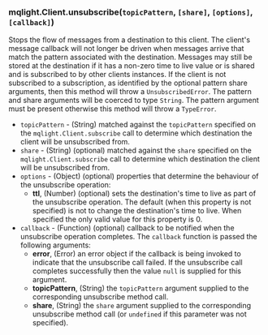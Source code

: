 ### mqlight.Client.unsubscribe(`topicPattern`, `[share]`, `[options]`, `[callback]`)

Stops the flow of messages from a destination to this client. The client's
message callback will not longer be driven when messages arrive that match the
pattern associated with the destination. Messages may still be stored at the
destination if it has a non-zero time to live value or is shared and is
subscribed to by other clients instances. If the client is not subscribed to a
subscription, as identified by the optional pattern share arguments, then
this method will throw a `UnsubscribedError`.  The pattern and share arguments
will be coerced to type `String`.  The pattern argument must be present
otherwise this method will throw a `TypeError`.

* `topicPattern` - (String) matched against the `topicPattern` specified on the
  `mqlight.Client.subscribe` call to determine which destination the client will be
  unsubscribed from.
* `share` - (String) (optional) matched against the `share` specified on the
  `mqlight.Client.subscribe` call to determine which destination the client will be
  unsubscribed from.
* `options` - (Object) (optional) properties that determine the behaviour of the
  unsubscribe operation:
  *  **ttl**, (Number) (optional) sets the destination's time to live as part of
     the unsubscribe operation. The default (when this property is not
     specified) is not to change the destination's time to live. When specified
     the only valid value for this property is 0.
* `callback` - (Function) (optional) callback to be notified when the
  unsubscribe operation completes. The `callback` function is passed the
  following arguments:
  *  **error**, (Error) an error object if the callback is being invoked to
     indicate that the unsubscribe call failed. If the unsubscribe call
     completes successfully then the value `null` is supplied for this
     argument.
  *  **topicPattern**, (String) the `topicPattern` argument supplied to the 
     corresponding unsubscribe method call.
  *  **share**, (String) the `share` argument supplied to the corresponding
     unsubscribe method call (or `undefined` if this parameter was not
     specified).

